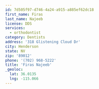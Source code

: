 ```yaml
---
id: 7d505f97-d746-4a24-a915-a885ef62dc18
first_name: Firas
last_name: Najeeb
license: DDS
services:
  - orthodontist
category: Dentists
address: '318 Glistening Cloud Dr'
city: Henderson
state: NV
zip: '89012'
phone: '(702) 968-5222'
title: 'Firas Najeeb'
_geoloc:
  lat: 36.0135
  lng: -115.066
---
```

